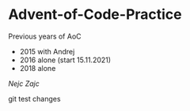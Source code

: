 # Advent-of-Code-Practice
Previous years of AoC

- 2015 with Andrej
- 2016 alone (start 15.11.2021)
- 2018 alone

*Nejc Zajc*

git test changes
